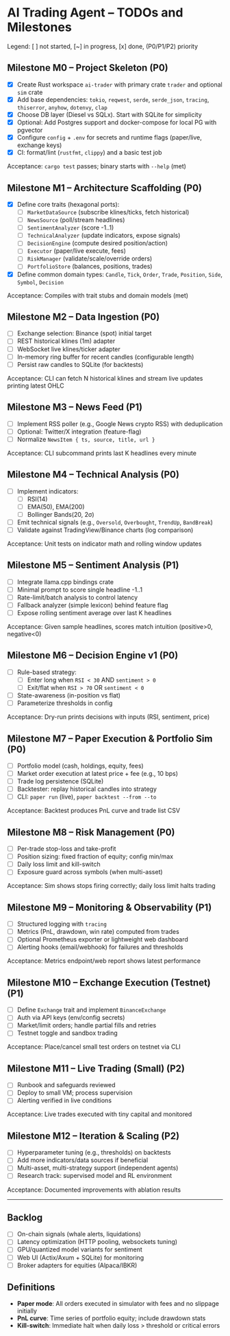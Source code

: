# AI Trading Agent – TODOs and Milestones

Legend: [ ] not started, [~] in progress, [x] done, (P0/P1/P2) priority

## Milestone M0 – Project Skeleton (P0)
- [x] Create Rust workspace `ai-trader` with primary crate `trader` and optional `sim` crate
- [x] Add base dependencies: `tokio`, `reqwest`, `serde`, `serde_json`, `tracing`, `thiserror`, `anyhow`, `dotenvy`, `clap`
- [x] Choose DB layer (Diesel vs SQLx). Start with SQLite for simplicity
- [x] Optional: Add Postgres support and docker-compose for local PG with pgvector
- [x] Configure `config` + `.env` for secrets and runtime flags (paper/live, exchange keys)
- [x] CI: format/lint (`rustfmt`, `clippy`) and a basic test job

Acceptance: `cargo test` passes; binary starts with `--help` (met)

## Milestone M1 – Architecture Scaffolding (P0)
- [x] Define core traits (hexagonal ports):
  - [ ] `MarketDataSource` (subscribe klines/ticks, fetch historical)
  - [ ] `NewsSource` (poll/stream headlines)
  - [ ] `SentimentAnalyzer` (score -1..1)
  - [ ] `TechnicalAnalyzer` (update indicators, expose signals)
  - [ ] `DecisionEngine` (compute desired position/action)
  - [ ] `Executor` (paper/live execute, fees)
  - [ ] `RiskManager` (validate/scale/override orders)
  - [ ] `PortfolioStore` (balances, positions, trades)
- [x] Define common domain types: `Candle`, `Tick`, `Order`, `Trade`, `Position`, `Side`, `Symbol`, `Decision`

Acceptance: Compiles with trait stubs and domain models (met)

## Milestone M2 – Data Ingestion (P0)
- [ ] Exchange selection: Binance (spot) initial target
- [ ] REST historical klines (1m) adapter
- [ ] WebSocket live klines/ticker adapter
- [ ] In-memory ring buffer for recent candles (configurable length)
- [ ] Persist raw candles to SQLite (for backtests)

Acceptance: CLI can fetch N historical klines and stream live updates printing latest OHLC

## Milestone M3 – News Feed (P1)
- [ ] Implement RSS poller (e.g., Google News crypto RSS) with deduplication
- [ ] Optional: Twitter/X integration (feature-flag)
- [ ] Normalize `NewsItem { ts, source, title, url }`

Acceptance: CLI subcommand prints last K headlines every minute

## Milestone M4 – Technical Analysis (P0)
- [ ] Implement indicators:
  - [ ] RSI(14)
  - [ ] EMA(50), EMA(200)
  - [ ] Bollinger Bands(20, 2σ)
- [ ] Emit technical signals (e.g., `Oversold`, `Overbought`, `TrendUp`, `BandBreak`)
- [ ] Validate against TradingView/Binance charts (log comparison)

Acceptance: Unit tests on indicator math and rolling window updates

## Milestone M5 – Sentiment Analysis (P1)
- [ ] Integrate llama.cpp bindings crate
- [ ] Minimal prompt to score single headline -1..1
- [ ] Rate-limit/batch analysis to control latency
- [ ] Fallback analyzer (simple lexicon) behind feature flag
- [ ] Expose rolling sentiment average over last K headlines

Acceptance: Given sample headlines, scores match intuition (positive>0, negative<0)

## Milestone M6 – Decision Engine v1 (P0)
- [ ] Rule-based strategy:
  - [ ] Enter long when `RSI < 30` AND `sentiment > 0`
  - [ ] Exit/flat when `RSI > 70` OR `sentiment < 0`
- [ ] State-awareness (in-position vs flat)
- [ ] Parameterize thresholds in config

Acceptance: Dry-run prints decisions with inputs (RSI, sentiment, price)

## Milestone M7 – Paper Execution & Portfolio Sim (P0)
- [ ] Portfolio model (cash, holdings, equity, fees)
- [ ] Market order execution at latest price + fee (e.g., 10 bps)
- [ ] Trade log persistence (SQLite)
- [ ] Backtester: replay historical candles into strategy
- [ ] CLI: `paper run` (live), `paper backtest --from --to`

Acceptance: Backtest produces PnL curve and trade list CSV

## Milestone M8 – Risk Management (P0)
- [ ] Per-trade stop-loss and take-profit
- [ ] Position sizing: fixed fraction of equity; config min/max
- [ ] Daily loss limit and kill-switch
- [ ] Exposure guard across symbols (when multi-asset)

Acceptance: Sim shows stops firing correctly; daily loss limit halts trading

## Milestone M9 – Monitoring & Observability (P1)
- [ ] Structured logging with `tracing`
- [ ] Metrics (PnL, drawdown, win rate) computed from trades
- [ ] Optional Prometheus exporter or lightweight web dashboard
- [ ] Alerting hooks (email/webhook) for failures and thresholds

Acceptance: Metrics endpoint/web report shows latest performance

## Milestone M10 – Exchange Execution (Testnet) (P1)
- [ ] Define `Exchange` trait and implement `BinanceExchange`
- [ ] Auth via API keys (env/config secrets)
- [ ] Market/limit orders; handle partial fills and retries
- [ ] Testnet toggle and sandbox trading

Acceptance: Place/cancel small test orders on testnet via CLI

## Milestone M11 – Live Trading (Small) (P2)
- [ ] Runbook and safeguards reviewed
- [ ] Deploy to small VM; process supervision
- [ ] Alerting verified in live conditions

Acceptance: Live trades executed with tiny capital and monitored

## Milestone M12 – Iteration & Scaling (P2)
- [ ] Hyperparameter tuning (e.g., thresholds) on backtests
- [ ] Add more indicators/data sources if beneficial
- [ ] Multi-asset, multi-strategy support (independent agents)
- [ ] Research track: supervised model and RL environment

Acceptance: Documented improvements with ablation results

---

## Backlog
- [ ] On-chain signals (whale alerts, liquidations)
- [ ] Latency optimization (HTTP pooling, websockets tuning)
- [ ] GPU/quantized model variants for sentiment
- [ ] Web UI (Actix/Axum + SQLite) for monitoring
- [ ] Broker adapters for equities (Alpaca/IBKR)

## Definitions
- **Paper mode**: All orders executed in simulator with fees and no slippage initially
- **PnL curve**: Time series of portfolio equity; include drawdown stats
- **Kill-switch**: Immediate halt when daily loss > threshold or critical errors


